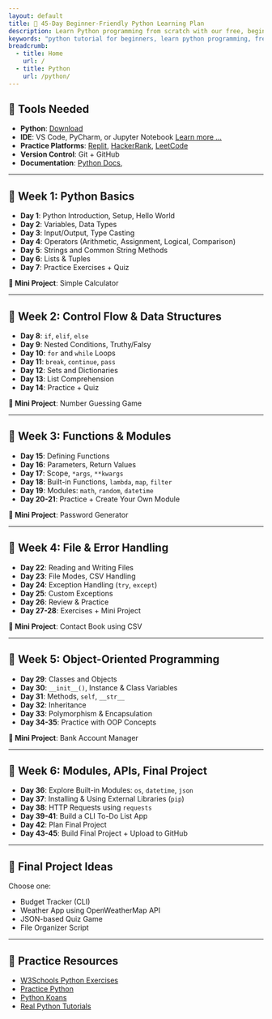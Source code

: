 ```yaml
---
layout: default
title: 🐍 45-Day Beginner-Friendly Python Learning Plan
description: Learn Python programming from scratch with our free, beginner-friendly tutorials. Access open-source content, download PDF lessons, and start coding today!.
keywords: "python tutorial for beginners, learn python programming, free python lessons, python pdf tutorials, open-source python guide, python coding for beginners, python exercises and projects, python programming basics, downloadable python resources, python step-by-step guide"
breadcrumb:
  - title: Home
    url: /
  - title: Python
    url: /python/
---
```


## 🧰 Tools Needed
- **Python**: [Download](https://www.python.org)
- **IDE**: VS Code, PyCharm, or Jupyter Notebook [Learn more ...](../docs/tools.md)
- **Practice Platforms**: [Replit](https://replit.com), [HackerRank](https://www.hackerrank.com), [LeetCode](https://leetcode.com)
- **Version Control**: Git + GitHub
- **Documentation**: [Python Docs](https://docs.python.org/3/), 

---

## 📅 Week 1: Python Basics

- **Day 1**: Python Introduction, Setup, Hello World
- **Day 2**: Variables, Data Types
- **Day 3**: Input/Output, Type Casting
- **Day 4**: Operators (Arithmetic, Assignment, Logical, Comparison)
- **Day 5**: Strings and Common String Methods
- **Day 6**: Lists & Tuples
- **Day 7**: Practice Exercises + Quiz

**🔧 Mini Project**: Simple Calculator

---

## 📅 Week 2: Control Flow & Data Structures

- **Day 8**: `if`, `elif`, `else`
- **Day 9**: Nested Conditions, Truthy/Falsy
- **Day 10**: `for` and `while` Loops
- **Day 11**: `break`, `continue`, `pass`
- **Day 12**: Sets and Dictionaries
- **Day 13**: List Comprehension
- **Day 14**: Practice + Quiz

**🔧 Mini Project**: Number Guessing Game

---

## 📅 Week 3: Functions & Modules

- **Day 15**: Defining Functions
- **Day 16**: Parameters, Return Values
- **Day 17**: Scope, `*args`, `**kwargs`
- **Day 18**: Built-in Functions, `lambda`, `map`, `filter`
- **Day 19**: Modules: `math`, `random`, `datetime`
- **Day 20-21**: Practice + Create Your Own Module

**🔧 Mini Project**: Password Generator

---

## 📅 Week 4: File & Error Handling

- **Day 22**: Reading and Writing Files
- **Day 23**: File Modes, CSV Handling
- **Day 24**: Exception Handling (`try`, `except`)
- **Day 25**: Custom Exceptions
- **Day 26**: Review & Practice
- **Day 27-28**: Exercises + Mini Project

**🔧 Mini Project**: Contact Book using CSV

---

## 📅 Week 5: Object-Oriented Programming

- **Day 29**: Classes and Objects
- **Day 30**: `__init__()`, Instance & Class Variables
- **Day 31**: Methods, `self`, `__str__`
- **Day 32**: Inheritance
- **Day 33**: Polymorphism & Encapsulation
- **Day 34-35**: Practice with OOP Concepts

**🔧 Mini Project**: Bank Account Manager

---

## 📅 Week 6: Modules, APIs, Final Project

- **Day 36**: Explore Built-in Modules: `os`, `datetime`, `json`
- **Day 37**: Installing & Using External Libraries (`pip`)
- **Day 38**: HTTP Requests using `requests`
- **Day 39-41**: Build a CLI To-Do List App
- **Day 42**: Plan Final Project
- **Day 43-45**: Build Final Project + Upload to GitHub

---

## 🌟 Final Project Ideas

Choose one:
- Budget Tracker (CLI)
- Weather App using OpenWeatherMap API
- JSON-based Quiz Game
- File Organizer Script

---

## 📝 Practice Resources

- [W3Schools Python Exercises](https://www.w3schools.com/python/python_exercises.asp)
- [Practice Python](https://www.practicepython.org/)
- [Python Koans](https://github.com/gregmalcolm/python_koans)
- [Real Python Tutorials](https://realpython.com)
